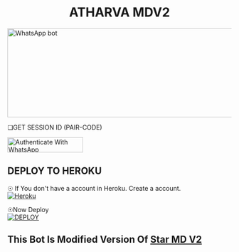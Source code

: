 <h1 style='text-align: center;'>ATHARVA MDV2</h1>
<a href="https://youtube.com/@ironmanhindigaming/">
  <img src="https://github.com/botskaking/ATHARVA-MD-V2/assets/152233761/9c838962-e204-4c2b-83cf-3bfe2a0048dc
" alt="WhatsApp bot" width="600" height="200">
</a>

❏GET SESSION ID 
(PAIR-CODE)           
 
<a href="https://replit.com/@HopeAmadi/STAR-MD-V2-PAIR-CODE?s=app" target="_blank">
  <img src="https://img.shields.io/badge/SESSION ID-black?style=for-the-badge&logo=render" alt="Authenticate With WhatsApp" width="170" height="34">
</a>
<h2>DEPLOY TO HEROKU</h2>

☉ If You don't have a account in Heroku. Create a account.
    <br>
<a href='https://signup.heroku.com/' target="_blank"><img alt='Heroku' src='https://img.shields.io/badge/-Create-black?style=for-the-badge&logo=heroku&logoColor=white'/></a>

☉Now Deploy
    <br>
<a href='https://dashboard.heroku.com/new?template=https://github.com/Hakerboy68/STAR-MD-V2/' target="_blank"><img alt='DEPLOY' src='https://img.shields.io/badge/-DEPLOY-black?style=for-the-badge&logo=heroku&logoColor=white'/></a>
<h2> This Bot Is Modified Version Of
<a href='https://github.com/Xcelsama/STAR-MD-V2'>Star MD V2</a></h2>
